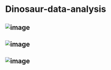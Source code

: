 # Dinosaur-data-analysis
![image](https://github.com/user-attachments/assets/43860a31-423e-4302-aa6f-d24173df7612)
-------------------------------------------------------------------------------------------------------------------------------------------
![image](https://github.com/user-attachments/assets/b07edfb7-f291-44f6-8140-d586938a307f)
-------------------------------------------------------------------------------------------------------------------------------------------
![image](https://github.com/user-attachments/assets/63700327-34c7-452c-9d15-1d62de75d152)
-------------------------------------------------------------------------------------------------------------------------------------------


